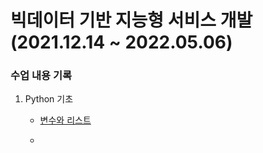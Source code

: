 # 빅데이터 기반 지능형 서비스 개발 (2021.12.14 ~ 2022.05.06)

### 수업 내용 기록

1. Python 기초

    * [변수와 리스트](https://github.com/ejcho3792/Bigdata_class/blob/master/python_code/py_211214.py)
    
    *